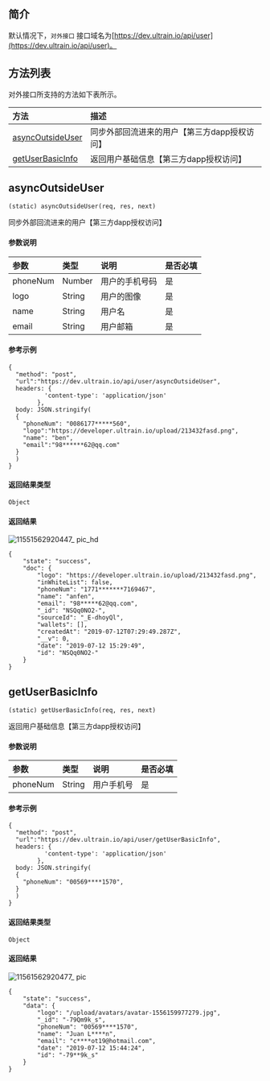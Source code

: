 ## 简介
默认情况下，```对外接口``` 接口域名为[https://dev.ultrain.io/api/user](https://dev.ultrain.io/api/user)。

## 方法列表

对外接口所支持的方法如下表所示。

| 方法                                                                                           | 描述                                             |
| :---------------------------------------------------------------------------------------------| :-----------------------------------------------|
| [asyncOutsideUser](docs-cn/dapi/02-async#asyncOutsideUser)            |同步外部回流进来的用户【第三方dapp授权访问】                                      |
| [getUserBasicInfo](docs-cn/dapi/02-async#getUserBasicInfo)            |返回用户基础信息【第三方dapp授权访问】                                      |


## asyncOutsideUser
```
(static) asyncOutsideUser(req, res, next)
```
同步外部回流进来的用户【第三方dapp授权访问】

#### 参数说明  
|参数               |类型    |说明                            |是否必填|
| :----------------| :------| :-----------------------------|:-----|
| phoneNum         |Number  |用户的手机号码		                    |是     |
| logo          |String  |	用户的图像		                    |是     |
| name         |String  |	用户名		                    |是     |
| email          |String  |	用户邮箱		                    |是     |


#### 参考示例

```nodejs
{
  "method": "post",
  "url":"https://dev.ultrain.io/api/user/asyncOutsideUser",
  headers: {
          'content-type': 'application/json'
        },
  body: JSON.stringify(
  {
    "phoneNum": "0086177*****560",
    "logo":"https://developer.ultrain.io/upload/213432fasd.png",
	"name": "ben",
	"email":"98******62@qq.com"
  }
  )
}
```
 
#### 返回结果类型  
`Object`

#### 返回结果
![11551562920447_ pic_hd](https://user-images.githubusercontent.com/44561751/61114516-0b7f9780-a4c3-11e9-9461-82984ad139f9.jpg)
```
{
    "state": "success",
    "doc": {
        "logo": "https://developer.ultrain.io/upload/213432fasd.png",
        "inWhiteList": false,
        "phoneNum": "1771*******7169467",
        "name": "anfen",
        "email": "98*****62@qq.com",
        "_id": "NSQq0NO2-",
        "sourceId": "_E-dhoyQl",
        "wallets": [],
        "createdAt": "2019-07-12T07:29:49.287Z",
        "__v": 0,
        "date": "2019-07-12 15:29:49",
        "id": "NSQq0NO2-"
    }
}
```


## getUserBasicInfo
```
(static) getUserBasicInfo(req, res, next)
```
返回用户基础信息【第三方dapp授权访问】

#### 参数说明
|参数               |类型    |说明                            |是否必填|
| :----------------| :------| :-----------------------------|:-----|
| phoneNum         |String  |	用户手机号		                    |是     |

#### 参考示例

```nodejs
{
  "method": "post",
  "url":"https://dev.ultrain.io/api/user/getUserBasicInfo",
  headers: {
          'content-type': 'application/json'
        },
  body: JSON.stringify(
  {
    "phoneNum": "00569****1570",
  }
  )
}
```
 
#### 返回结果类型  
`Object`

#### 返回结果
![11561562920477_ pic](https://user-images.githubusercontent.com/44561751/61114520-0de1f180-a4c3-11e9-92d8-b1c715755d00.jpg)
```
{
    "state": "success",
    "data": {
        "logo": "/upload/avatars/avatar-1556159977279.jpg",
        "_id": "-79Qm9k_s",
        "phoneNum": "00569****1570",
        "name": "Juan L****n",
        "email": "c****ot19@hotmail.com",
        "date": "2019-07-12 15:44:24",
        "id": "-79**9k_s"
    }
}
```